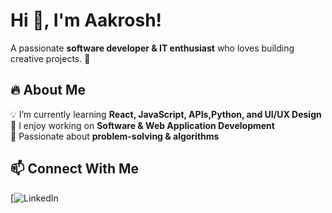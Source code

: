# Hi 👋, I'm Aakrosh!

A passionate **software developer & IT enthusiast** who loves building creative projects. 🚀

## 🔥 About Me  
💡 I’m currently learning **React, JavaScript, APIs,Python, and UI/UX Design**  
📌 I enjoy working on **Software & Web Application Development**  
🎯 Passionate about **problem-solving & algorithms**  
## 📫 Connect With Me  
[![LinkedIn](https://www.linkedin.com/in/aakrosh-rai-7332b7314/)  
